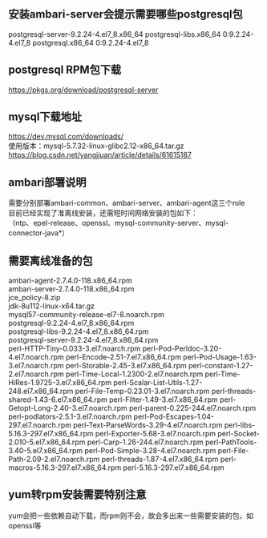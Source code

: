 ## 安装ambari-server会提示需要哪些postgresql包

postgresql-server-9.2.24-4.el7_8.x86_64
postgresql-libs.x86_64 0:9.2.24-4.el7_8
postgresql.x86_64 0:9.2.24-4.el7_8

## postgresql RPM包下载

https://pkgs.org/download/postgresql-server

## mysql下载地址  

https://dev.mysql.com/downloads/  
使用版本：mysql-5.7.32-linux-glibc2.12-x86_64.tar.gz  
https://blog.csdn.net/yangjjuan/article/details/61615187  

## ambari部署说明

需要分别部署ambari-common、ambari-server、ambari-agent这三个role  
目前已经实现了准离线安装，还需短时间网络安装的包如下：  
（ntp、epel-release、openssl、mysql-community-server、mysql-connector-java*）

## 需要离线准备的包

ambari-agent-2.7.4.0-118.x86_64.rpm  
ambari-server-2.7.4.0-118.x86_64.rpm  
jce_policy-8.zip  
jdk-8u112-linux-x64.tar.gz  
mysql57-community-release-el7-8.noarch.rpm  
postgresql-9.2.24-4.el7_8.x86_64.rpm  
postgresql-libs-9.2.24-4.el7_8.x86_64.rpm  
postgresql-server-9.2.24-4.el7_8.x86_64.rpm  
perl-HTTP-Tiny-0.033-3.el7.noarch.rpm
perl-Pod-Perldoc-3.20-4.el7.noarch.rpm
perl-Encode-2.51-7.el7.x86_64.rpm
perl-Pod-Usage-1.63-3.el7.noarch.rpm
perl-Storable-2.45-3.el7.x86_64.rpm
perl-constant-1.27-2.el7.noarch.rpm
perl-Time-Local-1.2300-2.el7.noarch.rpm
perl-Time-HiRes-1.9725-3.el7.x86_64.rpm
perl-Scalar-List-Utils-1.27-248.el7.x86_64.rpm
perl-File-Temp-0.23.01-3.el7.noarch.rpm
perl-threads-shared-1.43-6.el7.x86_64.rpm
perl-Filter-1.49-3.el7.x86_64.rpm
perl-Getopt-Long-2.40-3.el7.noarch.rpm
perl-parent-0.225-244.el7.noarch.rpm
perl-podlators-2.5.1-3.el7.noarch.rpm
perl-Pod-Escapes-1.04-297.el7.noarch.rpm
perl-Text-ParseWords-3.29-4.el7.noarch.rpm
perl-libs-5.16.3-297.el7.x86_64.rpm
perl-Exporter-5.68-3.el7.noarch.rpm
perl-Socket-2.010-5.el7.x86_64.rpm
perl-Carp-1.26-244.el7.noarch.rpm
perl-PathTools-3.40-5.el7.x86_64.rpm
perl-Pod-Simple-3.28-4.el7.noarch.rpm
perl-File-Path-2.09-2.el7.noarch.rpm
perl-threads-1.87-4.el7.x86_64.rpm
perl-macros-5.16.3-297.el7.x86_64.rpm
perl-5.16.3-297.el7.x86_64.rpm

## yum转rpm安装需要特别注意

yum会把一些依赖自动下载，而rpm则不会，故会多出来一些需要安装的包，如openssl等  